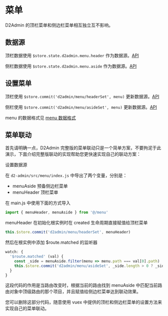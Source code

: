 # 菜单

D2Admin 的顶栏菜单和侧边栏菜单相互独立互不影响。

## 数据源

顶栏数据使用 `$store.state.d2admin.menu.header` 作为数据源。[API](../vuex/menu.md#state-header)

侧栏数据使用 `$store.state.d2admin.menu.aside` 作为数据源。[API](../vuex/menu.md#state-aside)

## 设置菜单

顶栏使用 `$store.commit('d2admin/menu/headerSet', menu)` 更新数据源。[API](../vuex/menu.md#mutations-headerset)

侧栏使用 `$store.commit('d2admin/menu/asideSet', menu)` 更新数据源。[API](../vuex/menu.md#mutations-asideset)

menu 的数据格式见 [menu 数据格式](../vuex/menu.md#mutations-headerset)

## 菜单联动

首先请明确一点，D2Admin 完整版的菜单联动只是一个简单方案，不要拘泥于此演示，下面介绍完整版联动的实现帮助您更快速实现自己的联动方案：

设置数据源

在 `d2-admin/src/menu/index.js` 中导出了两个变量，分别是：

* menuAside 预备侧边栏菜单
* menuHeader 顶栏菜单

在 main.js 中使用下面的方式导入

``` js
import { menuHeader, menuAside } from '@/menu'
```

menuHeader 在初始化根实例时在 created 生命周期直接赋值给顶栏菜单

``` js
this.$store.commit('d2admin/menu/headerSet', menuHeader)
```

然后在根实例中添加 $route.matched 的监听器

``` js
watch: {
  '$route.matched' (val) {
    const _side = menuAside.filter(menu => menu.path === val[0].path)
    this.$store.commit('d2admin/menu/asideSet', _side.length > 0 ? _side[0].children : [])
  }
}
```

这段代码的作用是当路由改变时，根据当前的路由找到 menuAside 中匹配当前路由对象中顶级路由的那个项目，并且赋值给侧边栏菜单达到联动效果。

您可以删除这部分代码，随意使用 vuex 中提供的顶栏和侧边栏菜单的设置方法来实现自己的菜单联动。